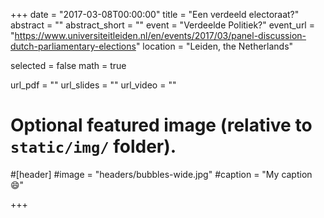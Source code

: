 +++
date = "2017-03-08T00:00:00"
title = "Een verdeeld electoraat?"
abstract = ""
abstract_short = ""
event = "Verdeelde Politiek?"
event_url = "https://www.universiteitleiden.nl/en/events/2017/03/panel-discussion-dutch-parliamentary-elections"
location = "Leiden, the Netherlands"

selected = false
math = true

url_pdf = ""
url_slides = ""
url_video = ""

# Optional featured image (relative to `static/img/` folder).
#[header]
#image = "headers/bubbles-wide.jpg"
#caption = "My caption :smile:"

+++
